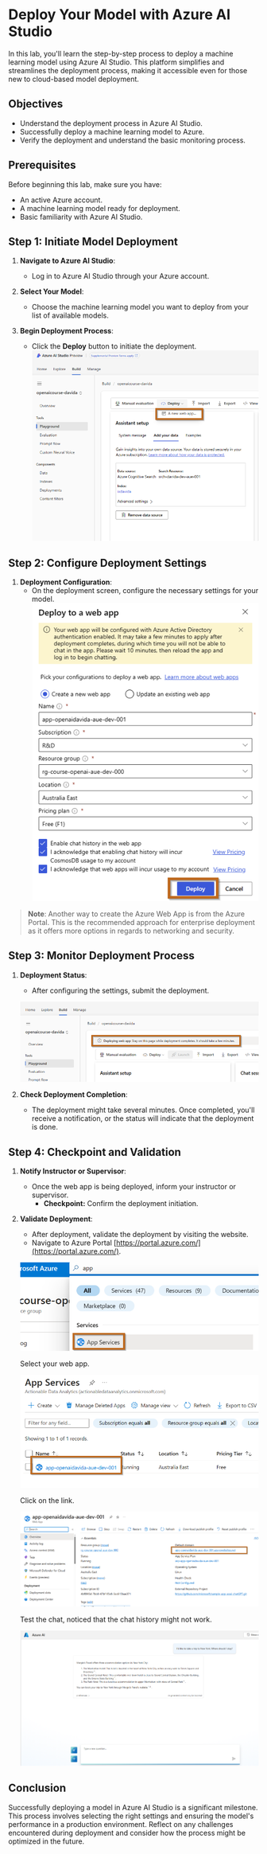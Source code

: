 # Deploy Your Model with Azure AI Studio

In this lab, you'll learn the step-by-step process to deploy a machine learning model using Azure AI Studio. This platform simplifies and streamlines the deployment process, making it accessible even for those new to cloud-based model deployment.

## Objectives

- Understand the deployment process in Azure AI Studio.
- Successfully deploy a machine learning model to Azure.
- Verify the deployment and understand the basic monitoring process.

## Prerequisites

Before beginning this lab, make sure you have:

- An active Azure account.
- A machine learning model ready for deployment.
- Basic familiarity with Azure AI Studio.

## Step 1: Initiate Model Deployment

1. **Navigate to Azure AI Studio**:
   - Log in to Azure AI Studio through your Azure account.

2. **Select Your Model**:
   - Choose the machine learning model you want to deploy from your list of available models.

3. **Begin Deployment Process**:
   - Click the **Deploy** button to initiate the deployment.
     ![Deploy Web App](../media/ai-studio-deploy.png)

## Step 2: Configure Deployment Settings

1. **Deployment Configuration**:
   - On the deployment screen, configure the necessary settings for your model.
    ![Configure Web App](../media/ai-studio-deploy-web-app.png)

  > **Note**: Another way to create the Azure Web App is from the Azure Portal. This is the recommended approach for enterprise deployment as it offers more options in regards to networking and security.

## Step 3: Monitor Deployment Process

1. **Deployment Status**:
   - After configuring the settings, submit the deployment.

    ![Wait for Web App](../media/ai-studio-deploy-wait.png)

2. **Check Deployment Completion**:
   - The deployment might take several minutes. Once completed, you'll receive a notification, or the status will indicate that the deployment is done.

## Step 4: Checkpoint and Validation

1. **Notify Instructor or Supervisor**:
   - Once the web app is being deployed, inform your instructor or supervisor.
     - **Checkpoint:** Confirm the deployment initiation.

2. **Validate Deployment**:
   - After deployment, validate the deployment by visiting the website.
   - Navigate to Azure Portal [https://portal.azure.com/](https://portal.azure.com/).

    ![Web App Find](../media/webapp-find.png)

    Select your web app.

    ![Web App Service](../media/webapp-service.png)

    Click on the link.

    ![Web App Link](../media/webapp-link.png)

    Test the chat, noticed that the chat history might not work.


    ![Own Data Web App](../media/webapp-owndata.png)



## Conclusion

Successfully deploying a model in Azure AI Studio is a significant milestone. This process involves selecting the right settings and ensuring the model's performance in a production environment. Reflect on any challenges encountered during deployment and consider how the process might be optimized in the future.

